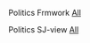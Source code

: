 Politics Frmwork [All](https://www.camscanner.com/share/show?encrypt_id=MHg1M2JiYTg4YQ%3D%3D&sid=794E78D1650748C9YC8d1AU6)
>>>>>>>>>>>>>>>>>>>>>>>>>>>>>>>>>>>>>>>>>>>>
Politics SJ-view [All](https://www.camscanner.com/share/show?encrypt_id=MHg1M2JiYTg4YQ%3D%3D&sid=568E1A2C21444056Jf7h1AFL)
>>>>>>>>>>>>>>>>>>>>>>>>>>>>>>>>>>>>>>>>>>>>
